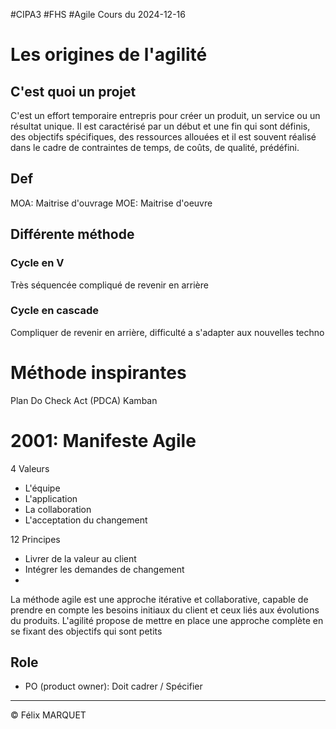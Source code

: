 #CIPA3 #FHS #Agile
Cours du 2024-12-16
# Les origines de l'agilité
## C'est quoi un projet
C'est un effort temporaire entrepris pour créer un produit, un service ou un résultat unique. Il est caractérisé par un début et une fin qui sont définis, des objectifs spécifiques, des ressources allouées et il est souvent réalisé dans le cadre de contraintes de temps, de coûts, de qualité, prédéfini.
## Def
MOA: Maitrise d'ouvrage
MOE: Maitrise d'oeuvre
## Différente méthode
### Cycle en V
Très séquencée compliqué de revenir en arrière
### Cycle en cascade
Compliquer de revenir en arrière, difficulté a s'adapter aux nouvelles techno

# Méthode inspirantes
Plan Do Check Act (PDCA)
Kamban

# 2001: Manifeste Agile
4 Valeurs
- L'équipe
- L'application
- La collaboration
- L'acceptation du changement

12 Principes
- Livrer de la valeur au client
- Intégrer les demandes de changement
- 

La méthode agile est une approche itérative et collaborative, capable de prendre en compte les besoins initiaux du client et ceux liés aux évolutions du produits.
L'agilité propose de mettre en place une approche complète en se fixant des objectifs qui sont petits

## Role
- PO (product owner): Doit cadrer / Spécifier 


---
&copy; Félix MARQUET